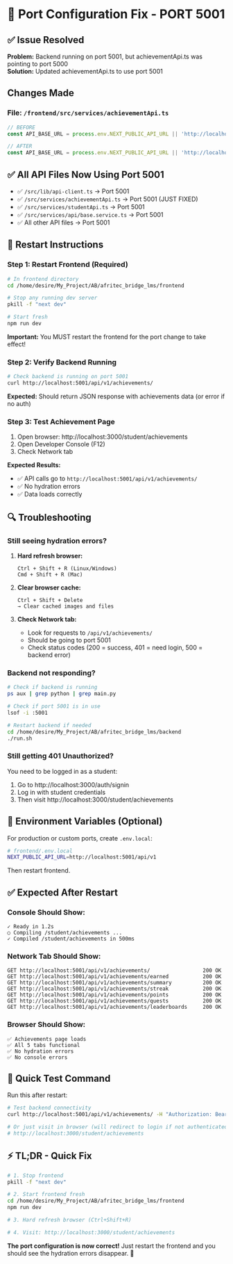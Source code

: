 # 🔧 Port Configuration Fix - PORT 5001

## ✅ Issue Resolved

**Problem:** Backend running on port 5001, but achievementApi.ts was pointing to port 5000  
**Solution:** Updated achievementApi.ts to use port 5001

## Changes Made

### File: `/frontend/src/services/achievementApi.ts`

```typescript
// BEFORE
const API_BASE_URL = process.env.NEXT_PUBLIC_API_URL || 'http://localhost:5000';

// AFTER
const API_BASE_URL = process.env.NEXT_PUBLIC_API_URL || 'http://localhost:5001';
```

## ✅ All API Files Now Using Port 5001

- ✅ `/src/lib/api-client.ts` → Port 5001
- ✅ `/src/services/achievementApi.ts` → Port 5001 (JUST FIXED)
- ✅ `/src/services/studentApi.ts` → Port 5001
- ✅ `/src/services/api/base.service.ts` → Port 5001
- ✅ All other API files → Port 5001

## 🚀 Restart Instructions

### Step 1: Restart Frontend (Required)

```bash
# In frontend directory
cd /home/desire/My_Project/AB/afritec_bridge_lms/frontend

# Stop any running dev server
pkill -f "next dev"

# Start fresh
npm run dev
```

**Important:** You MUST restart the frontend for the port change to take effect!

### Step 2: Verify Backend Running

```bash
# Check backend is running on port 5001
curl http://localhost:5001/api/v1/achievements/
```

**Expected:** Should return JSON response with achievements data (or error if no auth)

### Step 3: Test Achievement Page

1. Open browser: http://localhost:3000/student/achievements
2. Open Developer Console (F12)
3. Check Network tab

**Expected Results:**
- ✅ API calls go to `http://localhost:5001/api/v1/achievements/`
- ✅ No hydration errors
- ✅ Data loads correctly

## 🔍 Troubleshooting

### Still seeing hydration errors?

1. **Hard refresh browser:**
   ```
   Ctrl + Shift + R (Linux/Windows)
   Cmd + Shift + R (Mac)
   ```

2. **Clear browser cache:**
   ```
   Ctrl + Shift + Delete
   → Clear cached images and files
   ```

3. **Check Network tab:**
   - Look for requests to `/api/v1/achievements/`
   - Should be going to port 5001
   - Check status codes (200 = success, 401 = need login, 500 = backend error)

### Backend not responding?

```bash
# Check if backend is running
ps aux | grep python | grep main.py

# Check if port 5001 is in use
lsof -i :5001

# Restart backend if needed
cd /home/desire/My_Project/AB/afritec_bridge_lms/backend
./run.sh
```

### Still getting 401 Unauthorized?

You need to be logged in as a student:
1. Go to http://localhost:3000/auth/signin
2. Log in with student credentials
3. Then visit http://localhost:3000/student/achievements

## 📝 Environment Variables (Optional)

For production or custom ports, create `.env.local`:

```bash
# frontend/.env.local
NEXT_PUBLIC_API_URL=http://localhost:5001/api/v1
```

Then restart frontend.

## ✅ Expected After Restart

### Console Should Show:
```
✓ Ready in 1.2s
○ Compiling /student/achievements ...
✓ Compiled /student/achievements in 500ms
```

### Network Tab Should Show:
```
GET http://localhost:5001/api/v1/achievements/                 200 OK
GET http://localhost:5001/api/v1/achievements/earned           200 OK
GET http://localhost:5001/api/v1/achievements/summary          200 OK
GET http://localhost:5001/api/v1/achievements/streak           200 OK
GET http://localhost:5001/api/v1/achievements/points           200 OK
GET http://localhost:5001/api/v1/achievements/quests           200 OK
GET http://localhost:5001/api/v1/achievements/leaderboards     200 OK
```

### Browser Should Show:
```
✅ Achievements page loads
✅ All 5 tabs functional
✅ No hydration errors
✅ No console errors
```

## 🎯 Quick Test Command

Run this after restart:

```bash
# Test backend connectivity
curl http://localhost:5001/api/v1/achievements/ -H "Authorization: Bearer YOUR_TOKEN"

# Or just visit in browser (will redirect to login if not authenticated)
# http://localhost:3000/student/achievements
```

## ⚡ TL;DR - Quick Fix

```bash
# 1. Stop frontend
pkill -f "next dev"

# 2. Start frontend fresh
cd /home/desire/My_Project/AB/afritec_bridge_lms/frontend
npm run dev

# 3. Hard refresh browser (Ctrl+Shift+R)

# 4. Visit: http://localhost:3000/student/achievements
```

**The port configuration is now correct!** Just restart the frontend and you should see the hydration errors disappear. 🚀
